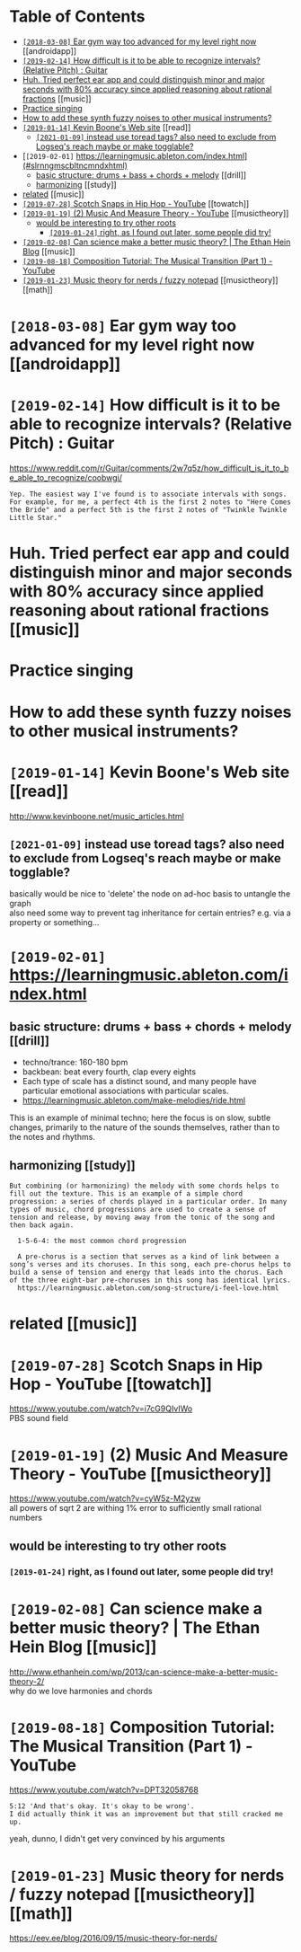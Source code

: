 
# Table of Contents

-   [`[2018-03-08]` Ear gym way too advanced for my level right now](#rgymwytdvncdfrmylvlrghtnw) [[androidapp]]
-   [`[2019-02-14]` How difficult is it to be able to recognize intervals? (Relative Pitch) : Guitar](#hwdffcltsttbbltrcgnzntrvlsrltvptchgtr) 
-   [Huh. Tried perfect ear app and could distinguish minor and major seconds with 80% accuracy since applied reasoning about rational fractions](#hhtrdprfctrppndclddstngshysncppldrsnngbtrtnlfrctns) [[music]]
-   [Practice singing](#prctcsngng) 
-   [How to add these synth fuzzy noises to other musical instruments?](#hwtddthssynthfzzynsstthrmsclnstrmnts) 
-   [`[2019-01-14]` Kevin Boone's Web site](#kvnbnswbst) [[read]]
    -   [`[2021-01-09]` instead use toread tags? also need to exclude from Logseq's reach maybe or make togglable?](#nstdstrdtgslsndtxcldfrmlgsqsrchmybrmktgglbl) 
-   [`[2019-02-01]` https://learningmusic.ableton.com/index.html](#slrnngmscbltncmndxhtml) 
    -   [basic structure: drums + bass + chords + melody](#bscstrctrdrmsbsschrdsmldy) [[drill]]
    -   [harmonizing](#hrmnzng) [[study]]
-   [related](#rltd) [[music]]
-   [`[2019-07-28]` Scotch Snaps in Hip Hop - YouTube](#sctchsnpsnhphpytb) [[towatch]]
-   [`[2019-01-19]` (2) Music And Measure Theory - YouTube](#mscndmsrthryytb) [[musictheory]]
    -   [would be interesting to try other roots](#wldbntrstngttrythrrts) 
        -   [`[2019-01-24]` right, as I found out later, some people did try!](#rghtsfndtltrsmpplddtry) 
-   [`[2019-02-08]` Can science make a better music theory? | The Ethan Hein Blog](#cnscncmkbttrmscthryththnhnblg) [[music]]
-   [`[2019-08-18]` Composition Tutorial: The Musical Transition (Part 1) - YouTube](#cmpstnttrlthmscltrnstnprtytb) 
-   [`[2019-01-23]` Music theory for nerds / fuzzy notepad](#mscthryfrnrdsfzzyntpd) [[musictheory]] [[math]]





# `[2018-03-08]` Ear gym way too advanced for my level right now      [[androidapp]]




# `[2019-02-14]` How difficult is it to be able to recognize intervals? (Relative Pitch) : Guitar

<https://www.reddit.com/r/Guitar/comments/2w7q5z/how_difficult_is_it_to_be_able_to_recognize/coobwgi/>  

    Yep. The easiest way I've found is to associate intervals with songs. For example, for me, a perfect 4th is the first 2 notes to "Here Comes the Bride" and a perfect 5th is the first 2 notes of "Twinkle Twinkle Little Star."




# Huh. Tried perfect ear app and could distinguish minor and major seconds with 80% accuracy since applied reasoning about rational fractions      [[music]]




# Practice singing




# How to add these synth fuzzy noises to other musical instruments?




# `[2019-01-14]` Kevin Boone's Web site      [[read]]

<http://www.kevinboone.net/music_articles.html>  




## `[2021-01-09]` instead use toread tags? also need to exclude from Logseq's reach maybe or make togglable?

basically would be nice to 'delete' the node on ad-hoc basis to untangle the graph  
also need some way to prevent tag inheritance for certain entries? e.g. via a property or something&#x2026;  




# `[2019-02-01]` <https://learningmusic.ableton.com/index.html>





## basic structure: drums + bass + chords + melody      [[drill]]

-   techno/trance: 160-180 bpm
-   backbean: beat every fourth, clap every eights
-   Each type of scale has a distinct sound, and many people have particular emotional associations with particular scales.
-   <https://learningmusic.ableton.com/make-melodies/ride.html>

This is an example of minimal techno; here the focus is on slow, subtle changes, primarily to the nature of the sounds themselves, rather than to the notes and rhythms.  




## harmonizing       [[study]]

    But combining (or harmonizing) the melody with some chords helps to fill out the texture. This is an example of a simple chord progression: a series of chords played in a particular order. In many types of music, chord progressions are used to create a sense of tension and release, by moving away from the tonic of the song and then back again.
    
      1-5-6-4: the most common chord progression
    
      A pre-chorus is a section that serves as a kind of link between a song’s verses and its choruses. In this song, each pre-chorus helps to build a sense of tension and energy that leads into the chorus. Each of the three eight-bar pre-choruses in this song has identical lyrics.
      https://learningmusic.ableton.com/song-structure/i-feel-love.html




# related       [[music]]




# `[2019-07-28]` Scotch Snaps in Hip Hop - YouTube      [[towatch]]

<https://www.youtube.com/watch?v=i7cG9QIvIWo>  
PBS sound field  




# `[2019-01-19]` (2) Music And Measure Theory - YouTube      [[musictheory]]

<https://www.youtube.com/watch?v=cyW5z-M2yzw>  
all powers of sqrt 2 are withing 1% error to sufficiently small rational numbers  




## would be interesting to try other roots





### `[2019-01-24]` right, as I found out later, some people did try!




# `[2019-02-08]` Can science make a better music theory? | The Ethan Hein Blog      [[music]]

<http://www.ethanhein.com/wp/2013/can-science-make-a-better-music-theory-2/>  
why do we love harmonies and chords  




# `[2019-08-18]` Composition Tutorial: The Musical Transition (Part 1) - YouTube

<https://www.youtube.com/watch?v=DPT32058768>  

    5:12 'And that's okay. It's okay to be wrong'.
    I did actually think it was an improvement but that still cracked me up.

yeah, dunno, I didn't get very convinced by his arguments  




# `[2019-01-23]` Music theory for nerds / fuzzy notepad      [[musictheory]] [[math]]

<https://eev.ee/blog/2016/09/15/music-theory-for-nerds/>  

